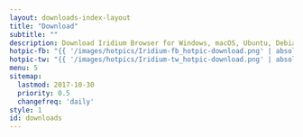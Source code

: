 ```yaml
---
layout: downloads-index-layout
title: "Download"
subtitle: ""
description: Download Iridium Browser for Windows, macOS, Ubuntu, Debian, Mint, OpenSUSE, Fedora, Red Hat Enterprise Linux / CentOS
hotpic-fb: "{{ '/images/hotpics/Iridium-fb_hotpic-download.png' | absolute_url }}"
hotpic-tw: "{{ '/images/hotpics/Iridium-tw_hotpic-download.png' | absolute_url }}"
menu: 5
sitemap:
  lastmod: 2017-10-30
  priority: 0.5
  changefreq: 'daily'
style: 1
id: downloads
---
```


<script type="application/ld+json">
[
	{
		"@context": "http://schema.org/",
		"@type": "SoftwareApplication",
		"name": "{{ site.title }}",
		"url": "{{ site.url }}",
		"downloadUrl": "{{ '/downloads/' | absolute_url }}",
		"description": "{{ site.description }}",
		"applicationCategory": "Browser",
		"operatingSystem": "Windows, macOS, Ubuntu, Debian, openSUSE, Fedora, Red Hat Enterprise Linux, CentOS",
		"aggregateRating": {
			"@type": "AggregateRating",
			"bestRating": "100",
			"ratingCount": "421",
			"ratingValue": "87"
		},
		"image": {
			"@type": "ImageObject",
			"height": "200",
			"width": "200",
			"contentUrl": "{{ site.hotpic | absolute_url }}",
			"url": "{{ absolute_url }}"
		},
		"offers": {
		"@type": "Offer",
		"priceCurrency": "EUR",
		"price": "0.00"		
		}
	},
	{ 
		"@context": "http://schema.org",
		"@type": "Product",
		"aggregateRating": {
			"@type": "AggregateRating",
			"bestRating": "100",
			"ratingCount": "421",
			"ratingValue": "87"
		},
		"name": "{{ site.title }}",
		"url": "{{ site.url | append: site.baseurl}}",
		"description": "{{ site.description }}",
		"image": {
			"@type": "ImageObject",
			"height": "200",
			"width": "200",
			"contentUrl": "{{ site.hotpic | absolute_url }}",
			"url": "{{ absolute_url }}"
		},
		"offers": {
			"@type": "Offer",
			"priceCurrency": "EUR",
			"price": "0.00"		
		}
	}
]
</script>
